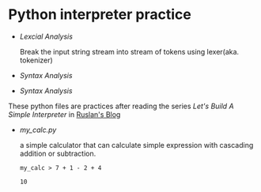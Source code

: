 # Python interpreter practice

- *Lexcial Analysis*

    Break the input string stream into stream of tokens using lexer(aka. tokenizer)

- *Syntax Analysis*


- *Syntax Analysis*





These python files are practices after reading the series _Let's Build A Simple Interpreter_ in [Ruslan's Blog][1]

- *my_calc.py*

    a simple calculator that can calculate simple expression with cascading addition or subtraction.

    ```shell
    my_calc > 7 + 1 - 2 + 4

    10

    ```


[1]: https://ruslanspivak.com/lsbasi-part1/

